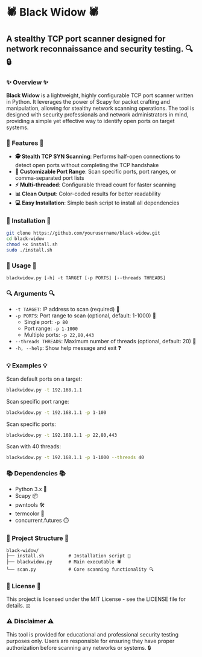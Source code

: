 # 🕷️ Black Widow 🕷️

## A stealthy TCP port scanner designed for network reconnaissance and security testing. 🔍🔒

### ✨ Overview ✨
**Black Widow** is a lightweight, highly configurable TCP port scanner written in Python. It leverages the power of Scapy for packet crafting and manipulation, allowing for stealthy network scanning operations. The tool is designed with security professionals and network administrators in mind, providing a simple yet effective way to identify open ports on target systems.

### 🚀 Features 🚀
* **🕵️ Stealth TCP SYN Scanning**: Performs half-open connections to detect open ports without completing the TCP handshake
* **🎯 Customizable Port Range**: Scan specific ports, port ranges, or comma-separated port lists
* **⚡ Multi-threaded**: Configurable thread count for faster scanning
* **📊 Clean Output**: Color-coded results for better readability
* **💻 Easy Installation**: Simple bash script to install all dependencies

### 🔧 Installation 🔧

```bash
git clone https://github.com/yourusername/black-widow.git
cd black-widow
chmod +x install.sh
sudo ./install.sh
```

### 📝 Usage 📝

```
blackwidow.py [-h] -t TARGET [-p PORTS] [--threads THREADS]
```

### 🔍 Arguments 🔍
* `-t TARGET`: IP address to scan (required) 🎯
* `-p PORTS`: Port range to scan (optional, default: 1-1000) 🔢
   * Single port: `-p 80`
   * Port range: `-p 1-1000`
   * Multiple ports: `-p 22,80,443`
* `--threads THREADS`: Maximum number of threads (optional, default: 20) 🧵
* `-h, --help`: Show help message and exit ❓

### 💡 Examples 💡
Scan default ports on a target:

```bash
blackwidow.py -t 192.168.1.1
```

Scan specific port range:

```bash
blackwidow.py -t 192.168.1.1 -p 1-100
```

Scan specific ports:

```bash
blackwidow.py -t 192.168.1.1 -p 22,80,443
```

Scan with 40 threads:

```bash
blackwidow.py -t 192.168.1.1 -p 1-1000 --threads 40
```

### 📚 Dependencies 📚
* Python 3.x 🐍
* Scapy 📦
* pwntools 🛠️
* termcolor 🎨
* concurrent.futures ⏱️

### 📁 Project Structure 📁

```
black-widow/
├── install.sh         # Installation script 🔧
├── blackwidow.py      # Main executable 🕷️
└── scan.py            # Core scanning functionality 🔍
```

### 📜 License 📜
This project is licensed under the MIT License - see the LICENSE file for details. ⚖️

### ⚠️ Disclaimer ⚠️
This tool is provided for educational and professional security testing purposes only. Users are responsible for ensuring they have proper authorization before scanning any networks or systems. 🔒
